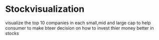 # Stockvisualization

 visualize the top 10 companies in each small,mid and large cap to help consumer to make bteer decision on how to invest thier money better in stocks
 
